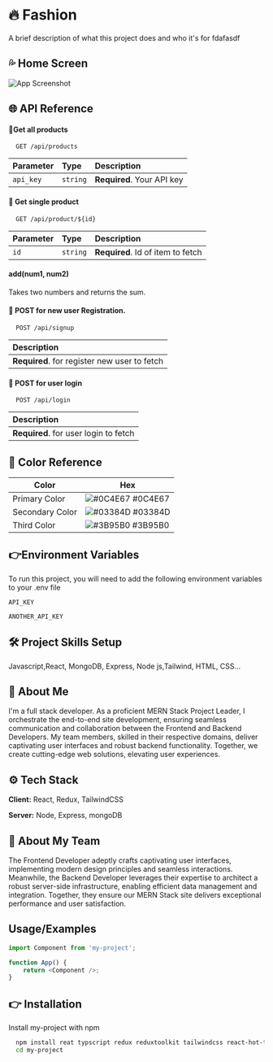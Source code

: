 # 🔥 Fashion

A brief description of what this project does and who it's for
fdafasdf

## 💦 Home Screen

![App Screenshot](https://i.ibb.co/FnjJZXk/01-Women-2.png)

## 🌐 API Reference

#### 🔗Get all products

```http
  GET /api/products
```

| Parameter | Type     | Description                |
| :-------- | :------- | :------------------------- |
| `api_key` | `string` | **Required**. Your API key |

#### 🔗 Get single product

```http
  GET /api/product/${id}
```

| Parameter | Type     | Description                       |
| :-------- | :------- | :-------------------------------- |
| `id`      | `string` | **Required**. Id of item to fetch |

#### add(num1, num2)

Takes two numbers and returns the sum.

#### 🔗 POST for new user Registration.

```http
  POST /api/signup
```

| Description                                  |
| :------------------------------------------- |
| **Required**. for register new user to fetch |

#### 🔗 POST for user login

```http
  POST /api/login
```

| Description                           |
| :------------------------------------ |
| **Required**. for user login to fetch |

## 🌈 Color Reference

| Color           | Hex                                                              |
| --------------- | ---------------------------------------------------------------- |
| Primary Color   | ![#0C4E67](https://via.placeholder.com/10/26A4DE?text=+) #0C4E67 |
| Secondary Color | ![#03384D](https://via.placeholder.com/10/1b849b?text=+) #03384D |
| Third Color     | ![#3B95B0](https://via.placeholder.com/10/caf5ff?text=+) #3B95B0 |

## 👉Environment Variables

To run this project, you will need to add the following environment variables to your .env file

`API_KEY`

`ANOTHER_API_KEY`

## 🛠 Project Skills Setup

Javascript,React, MongoDB, Express, Node js,Tailwind, HTML, CSS...

## 🤵 About Me

I'm a full stack developer. As a proficient MERN Stack Project Leader, I orchestrate the end-to-end site development, ensuring seamless communication and collaboration between the Frontend and Backend Developers. My team members, skilled in their respective domains, deliver captivating user interfaces and robust backend functionality. Together, we create cutting-edge web solutions, elevating user experiences.

## ⚙️ Tech Stack

**Client:** React, Redux, TailwindCSS

**Server:** Node, Express, mongoDB

## 👥 About My Team

The Frontend Developer adeptly crafts captivating user interfaces, implementing modern design principles and seamless interactions. Meanwhile, the Backend Developer leverages their expertise to architect a robust server-side infrastructure, enabling efficient data management and integration. Together, they ensure our MERN Stack site delivers exceptional performance and user satisfaction.

## Usage/Examples

```javascript
import Component from 'my-project';

function App() {
	return <Component />;
}
```

## 👉 Installation

Install my-project with npm

```bash
  npm install reat typscript redux reduxtoolkit tailwindcss react-hot-toast react-toastify sweetalert react-icons axios mongoose mongodb express nodemon
  cd my-project
```
